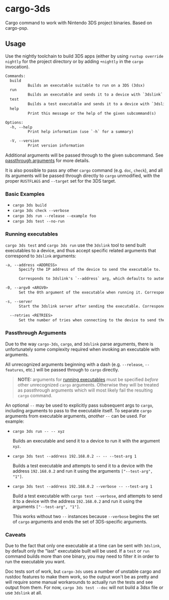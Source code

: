 # cargo-3ds

Cargo command to work with Nintendo 3DS project binaries. Based on cargo-psp.

## Usage

Use the nightly toolchain to build 3DS apps (either by using `rustup override nightly` for the project directory or by adding `+nightly` in the `cargo` invocation).

```txt
Commands:
  build
          Builds an executable suitable to run on a 3DS (3dsx)
  run
          Builds an executable and sends it to a device with `3dslink`
  test
          Builds a test executable and sends it to a device with `3dslink`
  help
          Print this message or the help of the given subcommand(s)

Options:
  -h, --help
          Print help information (use `-h` for a summary)

  -V, --version
          Print version information
```

Additional arguments will be passed through to the given subcommand.
See [passthrough arguments](#passthrough-arguments) for more details.

It is also possible to pass any other `cargo` command (e.g. `doc`, `check`),
and all its arguments will be passed through directly to `cargo` unmodified,
with the proper `RUSTFLAGS` and `--target` set for the 3DS target.

### Basic Examples

* `cargo 3ds build`
* `cargo 3ds check --verbose`
* `cargo 3ds run --release --example foo`
* `cargo 3ds test --no-run`

### Running executables

`cargo 3ds test` and `cargo 3ds run` use the `3dslink` tool to send built
executables to a device, and thus accept specific related arguments that correspond
to `3dslink` arguments:

```txt
-a, --address <ADDRESS>
      Specify the IP address of the device to send the executable to.

      Corresponds to 3dslink's `--address` arg, which defaults to automatically finding the device.

-0, --argv0 <ARGV0>
      Set the 0th argument of the executable when running it. Corresponds to 3dslink's `--argv0` argument

-s, --server
      Start the 3dslink server after sending the executable. Corresponds to 3dslink's `--server` argument

  --retries <RETRIES>
      Set the number of tries when connecting to the device to send the executable. Corresponds to 3dslink's `--retries` argument
```

### Passthrough Arguments

Due to the way `cargo-3ds`, `cargo`, and `3dslink` parse arguments, there is
unfortunately some complexity required when invoking an executable with arguments.

All unrecognized arguments beginning with a dash (e.g. `--release`, `--features`,
etc.) will be passed through to `cargo` directly.

> **NOTE:** arguments for [running executables](#running-executables) must be
> specified *before* other unrecognized `cargo` arguments. Otherwise they will
> be treated as passthrough arguments which will most likely fail the resulting
> `cargo` command.

An optional `--` may be used to explicitly pass subsequent args to `cargo`, including
arguments to pass to the executable itself. To separate `cargo` arguments from
executable arguments, *another* `--` can be used. For example:

* `cargo 3ds run -- -- xyz`

    Builds an executable and send it to a device to run it with the argument `xyz`.

* `cargo 3ds test --address 192.168.0.2 -- -- --test-arg 1`

  Builds a test executable and attempts to send it to a device with the
  address `192.168.0.2` and run it using the arguments `["--test-arg", "1"]`.

* `cargo 3ds test --address 192.168.0.2 --verbose -- --test-arg 1`

  Build a test executable with `cargo test --verbose`, and attempts to send
  it to a device with the address `192.168.0.2` and run it using the arguments
  `["--test-arg", "1"]`.

  This works without two `--` instances because `--verbose` begins the set of
  `cargo` arguments and ends the set of 3DS-specific arguments.


### Caveats

Due to the fact that only one executable at a time can be sent with `3dslink`,
by default only the "last" executable built will be used. If a `test` or `run`
command builds more than one binary, you may need to filter it in order to run
the executable you want.

Doc tests sort of work, but `cargo-3ds` uses a number of unstable cargo and
rustdoc features to make them work, so the output won't be as pretty and will
require some manual workarounds to actually run the tests and see output from them.
For now, `cargo 3ds test --doc` will not build a 3dsx file or use `3dslink` at all.
